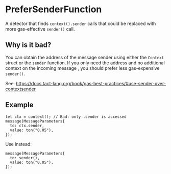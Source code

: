 # PreferSenderFunction
A detector that finds `context().sender` calls that could be replaced with
more gas-effective `sender()` call.

## Why is it bad?
You can obtain the address of the message sender using either the `Context`
struct or the `sender` function. If you only need the address and no
additional context on the incoming message , you should prefer less
gas-expensive `sender()`.

See: https://docs.tact-lang.org/book/gas-best-practices/#use-sender-over-contextsender

## Example
```tact
let ctx = context(); // Bad: only .sender is accessed
message(MessageParameters{
  to: ctx.sender,
  value: ton("0.05"),
});
```

Use instead:
```tact
message(MessageParameters{
  to: sender(),
  value: ton("0.05"),
});
```

